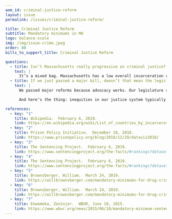```yaml
---
aom_id: criminal-justice-reform
layout: issue
permalink: /issues/criminal-justice-reform/

title: Criminal Justice Reform
subtitle: Mandatory minimums in MA
logo: balance-scale
img: /img/issue-crime.jpeg
order: 80
bills_to_support_title: Criminal Justice Reform

questions:
  - title: Isn’t Massachusetts really progressive on criminal justice?
    text: |
      It’s a mixed bag. Massachusetts has a low overall incarceration rate, but some of the worst racial disparities. We have also been criticized for [sending more paroled prisoners back to prison than Texas](https://www.prisonpolicy.org/blog/2019/01/02/parole/?fbclid=IwAR1pVj1CJBGRyKWgUAW5SO6vcln-DW4ocCIMpltGnqKJr838RFRE_X5OL9M). While other states are certainly worse, Massachusetts has serious problems with its criminal justice system. Remember: even progressive U.S. states lock up more people than most other countries.
  - title: If we just passed a major bill, doesn’t that mean the legislature is doing a good job?
    text: |
      We passed major reforms because advocacy works. Our legislature spent several years failing to act on mass incarceration after passing “tough on crime” legislation in the Clinton years. Activists spent multiple legislative sessions trying to push the legislature to do something and they finally did, but that is not what a progressive legislature looks like!

      And here’s the thing: inequities in our justice system typically follow other injustices in society.  Our legislature has been mostly silent on the things that would make sentencing reform most effective: housing, health care, and education.

references:
  - key: "1"
    title: Wikipedia.  February 6, 2019.
    link: https://en.wikipedia.org/wiki/List_of_countries_by_incarceration_rate.
  - key: "2"
    title: Prison Policy Initiative.  December 28, 2018.
    link: https://www.prisonpolicy.org/blog/2018/12/28/dataviz2018/
  - key: "3"
    title: The Sentencing Project.  February 6, 2019.
    link: https://www.sentencingproject.org/the-facts/#rankings?dataset-option=BWR.
  - key: "4"
    title: The Sentencing Project.  February 6, 2019.
    link: https://www.sentencingproject.org/the-facts/#rankings?dataset-option=HWR.
  - key: "5"
    title: Brownsberger, William.  March 24, 2019.
    link: https://willbrownsberger.com/mandatory-minimums-for-drug-crimes-in-the-senate-criminal-justice-package/
  - key: "6"
    title: Brownsberger, William.  March 24, 2019.
    link: https://willbrownsberger.com/mandatory-minimums-for-drug-crimes-in-the-senate-criminal-justice-package/
  - key: "7"
    title: Enwemeka, Zeninjor.  WBUR, June 10, 2015.
    link: https://www.wbur.org/news/2015/06/10/mandatory-minimum-sentences-primer.
---
```

